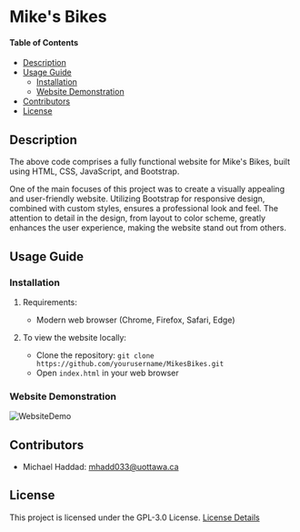 # Mike's Bikes

#### Table of Contents 
- [Description](#desc)
- [Usage Guide](#inst)
  * [Installation](#inst1)
  * [Website Demonstration](#demo)
- [Contributors](#cont)
- [License](#lics)

<a name="desc"></a>
## Description
The above code comprises a fully functional website for Mike's Bikes, built using HTML, CSS, JavaScript, and Bootstrap.

One of the main focuses of this project was to create a visually appealing and user-friendly website. Utilizing Bootstrap for responsive design, combined with custom styles, ensures a professional look and feel. The attention to detail in the design, from layout to color scheme, greatly enhances the user experience, making the website stand out from others.

<a name="inst"></a>
## Usage Guide
<a name="inst1"></a>
### Installation
1. Requirements:
   - Modern web browser (Chrome, Firefox, Safari, Edge)

2. To view the website locally:
   - Clone the repository: `git clone https://github.com/yourusername/MikesBikes.git`
   - Open `index.html` in your web browser

<a name="demo"></a>
### Website Demonstration

![WebsiteDemo](./demoPlaceholder.gif)

<a name="cont"></a>
## Contributors
- Michael Haddad: mhadd033@uottawa.ca

<a name="lics"></a>
## License
This project is licensed under the GPL-3.0 License. [License Details](../master/LICENSE.md)
